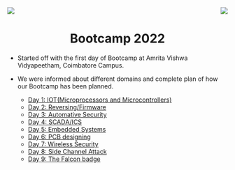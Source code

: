 <div>
<a href="https://bi0s.in/hardware.html"><img src="https://camo.githubusercontent.com/4a181d059bdcf875fe23dac61acbec1e5ea2487ac1cce6e0b7827dfec98d7726/68747470733a2f2f696d672e736869656c64732e696f2f62616467652f7465616d426930732d48617264776172652d626c61636b"></a>
<img src="https://img.shields.io/badge/Date-3%20August%202022-green[700]" align="right">
</div>

<div align="center"><h1>Bootcamp 2022</h1></div>

- Started off with the first day of Bootcamp at Amrita Vishwa Vidyapeetham, Coimbatore Campus. 

- We were informed about different domains and complete plan of how our Bootcamp has been planned.


    - [Day 1: IOT(Microprocessors and Microcontrollers)](https://gitlab.com/hitaarthh/bootcamp/-/tree/main/Hitarth's%20Commit/Day%201%20-%20Intro)
    - [Day 2: Reversing/Firmware](https://gitlab.com/hitaarthh/bootcamp/-/tree/main/Hitarth's%20Commit/Day%202%20-%20Reversing%3AFirmware)
    - [Day 3: Automative Security](https://gitlab.com/hitaarthh/bootcamp/-/tree/main/Hitarth's%20Commit/Day%203%20-%20Automotive%20Secuirty)
    - [Day 4: SCADA/ICS](https://gitlab.com/hitaarthh/bootcamp/-/tree/main/Hitarth's%20Commit/Day%204%20-%20SCADA%3AICS)
    - [Day 5: Embedded Systems](https://gitlab.com/hitaarthh/bootcamp/-/tree/main/Hitarth's%20Commit/Day%205%20-%20Embedded%20Systems)
    - [Day 6: PCB designing](https://gitlab.com/hitaarthh/bootcamp/-/tree/main/Hitarth's%20Commit/Day%206%20-%20PCB%20designing)
    - [Day 7: Wireless Security](https://gitlab.com/hitaarthh/bootcamp/-/tree/main/Hitarth's%20Commit/Day%207%20-%20Wireless%20Security)
    - [Day 8: Side Channel Attack](https://gitlab.com/hitaarthh/bootcamp/-/tree/main/Hitarth's%20Commit/Day%208%20-%20Side%20Channel%20Attack)
    - [Day 9: The Falcon badge](https://gitlab.com/hitaarthh/bootcamp/-/tree/main/Hitarth's%20Commit/Day%209%20-%20The%20Falcon%20Badge)






